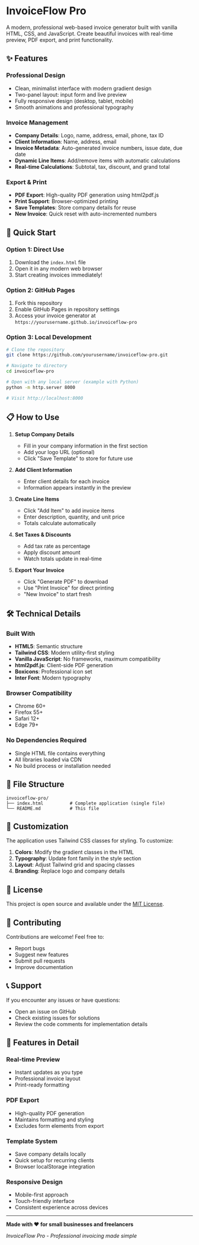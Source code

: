 # InvoiceFlow Pro

A modern, professional web-based invoice generator built with vanilla HTML, CSS, and JavaScript. Create beautiful invoices with real-time preview, PDF export, and print functionality.

## ✨ Features

### Professional Design
- Clean, minimalist interface with modern gradient design
- Two-panel layout: input form and live preview
- Fully responsive design (desktop, tablet, mobile)
- Smooth animations and professional typography

### Invoice Management
- **Company Details**: Logo, name, address, email, phone, tax ID
- **Client Information**: Name, address, email
- **Invoice Metadata**: Auto-generated invoice numbers, issue date, due date
- **Dynamic Line Items**: Add/remove items with automatic calculations
- **Real-time Calculations**: Subtotal, tax, discount, and grand total

### Export & Print
- **PDF Export**: High-quality PDF generation using html2pdf.js
- **Print Support**: Browser-optimized printing
- **Save Templates**: Store company details for reuse
- **New Invoice**: Quick reset with auto-incremented numbers

## 🚀 Quick Start

### Option 1: Direct Use
1. Download the `index.html` file
2. Open it in any modern web browser
3. Start creating invoices immediately!

### Option 2: GitHub Pages
1. Fork this repository
2. Enable GitHub Pages in repository settings
3. Access your invoice generator at `https://yourusername.github.io/invoiceflow-pro`

### Option 3: Local Development
```bash
# Clone the repository
git clone https://github.com/yourusername/invoiceflow-pro.git

# Navigate to directory
cd invoiceflow-pro

# Open with any local server (example with Python)
python -m http.server 8000

# Visit http://localhost:8000
```

## 📋 How to Use

1. **Setup Company Details**
   - Fill in your company information in the first section
   - Add your logo URL (optional)
   - Click "Save Template" to store for future use

2. **Add Client Information**
   - Enter client details for each invoice
   - Information appears instantly in the preview

3. **Create Line Items**
   - Click "Add Item" to add invoice items
   - Enter description, quantity, and unit price
   - Totals calculate automatically

4. **Set Taxes & Discounts**
   - Add tax rate as percentage
   - Apply discount amount
   - Watch totals update in real-time

5. **Export Your Invoice**
   - Click "Generate PDF" to download
   - Use "Print Invoice" for direct printing
   - "New Invoice" to start fresh

## 🛠️ Technical Details

### Built With
- **HTML5**: Semantic structure
- **Tailwind CSS**: Modern utility-first styling
- **Vanilla JavaScript**: No frameworks, maximum compatibility
- **html2pdf.js**: Client-side PDF generation
- **Boxicons**: Professional icon set
- **Inter Font**: Modern typography

### Browser Compatibility
- Chrome 60+
- Firefox 55+
- Safari 12+
- Edge 79+

### No Dependencies Required
- Single HTML file contains everything
- All libraries loaded via CDN
- No build process or installation needed

## 📁 File Structure

```
invoiceflow-pro/
├── index.html          # Complete application (single file)
└── README.md           # This file
```

## 🎨 Customization

The application uses Tailwind CSS classes for styling. To customize:

1. **Colors**: Modify the gradient classes in the HTML
2. **Typography**: Update font family in the style section
3. **Layout**: Adjust Tailwind grid and spacing classes
4. **Branding**: Replace logo and company details

## 📄 License

This project is open source and available under the [MIT License](LICENSE).

## 🤝 Contributing

Contributions are welcome! Feel free to:
- Report bugs
- Suggest new features
- Submit pull requests
- Improve documentation

## 📞 Support

If you encounter any issues or have questions:
- Open an issue on GitHub
- Check existing issues for solutions
- Review the code comments for implementation details

## 🌟 Features in Detail

### Real-time Preview
- Instant updates as you type
- Professional invoice layout
- Print-ready formatting

### PDF Export
- High-quality PDF generation
- Maintains formatting and styling
- Excludes form elements from export

### Template System
- Save company details locally
- Quick setup for recurring clients
- Browser localStorage integration

### Responsive Design
- Mobile-first approach
- Touch-friendly interface
- Consistent experience across devices

---

**Made with ❤️ for small businesses and freelancers**

*InvoiceFlow Pro - Professional invoicing made simple*
